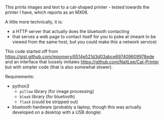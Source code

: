 
This prints images and text to a cat-shaped printer - tested towards the printer I have, which reports as an MX06.

A little more technically, it is:
- a HTTP server that actually does the bluetooth contacting
- that serves a web page to contact itself for you to poke at 
  (meant to be viewed from the same host, but you could make this a network service)


This code started off from https://gist.github.com/mpomery/6514e521d3d03abce697409609978ede 
and an interface that loosely imitates https://github.com/NaitLee/Cat-Printer but with simpler code (that is also somewhat slower).

Requirements:
- python3
  - `pillow` library (for image processing)
  - `bleak` library (for bluetooth)
  - `flask` (could be stripped out)
- bluetooth hardware (probably a laptop, though this was actually developed on a desktop with a USB dongle)

